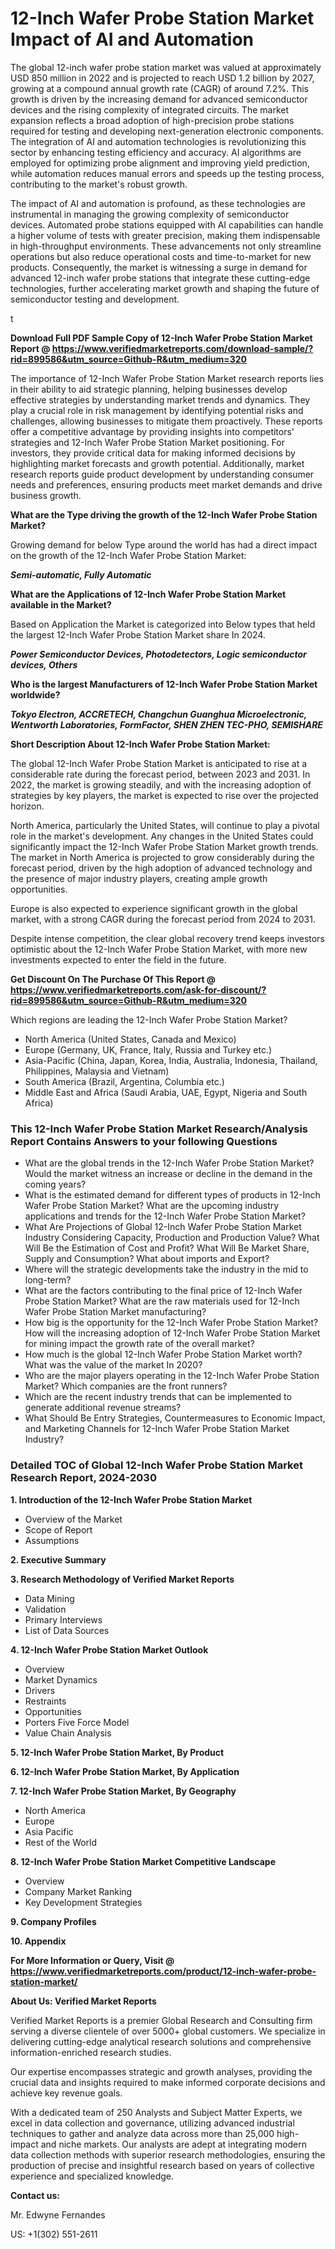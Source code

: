 <meta name="title" content="Global 12-Inch Wafer Probe Station Market Impact of AI and Automation"><meta name="description" content="The global 12-inch wafer probe station market was valued at approximately USD 850 million in 2022 and is projected to reach USD 1.2 billion by 2027, growing at a compo"><meta name="title" content="12-Inch Wafer Probe Station Market Size, Share, Scope, Trends, Growth, Opportunities, Analysis, Forecast"><h1>12-Inch Wafer Probe Station Market Impact of AI and Automation</h1><p>The global 12-inch wafer probe station market was valued at approximately USD 850 million in 2022 and is projected to reach USD 1.2 billion by 2027, growing at a compound annual growth rate (CAGR) of around 7.2%. This growth is driven by the increasing demand for advanced semiconductor devices and the rising complexity of integrated circuits. The market expansion reflects a broad adoption of high-precision probe stations required for testing and developing next-generation electronic components. The integration of AI and automation technologies is revolutionizing this sector by enhancing testing efficiency and accuracy. AI algorithms are employed for optimizing probe alignment and improving yield prediction, while automation reduces manual errors and speeds up the testing process, contributing to the market's robust growth.</p><p>The impact of AI and automation is profound, as these technologies are instrumental in managing the growing complexity of semiconductor devices. Automated probe stations equipped with AI capabilities can handle a higher volume of tests with greater precision, making them indispensable in high-throughput environments. These advancements not only streamline operations but also reduce operational costs and time-to-market for new products. Consequently, the market is witnessing a surge in demand for advanced 12-inch wafer probe stations that integrate these cutting-edge technologies, further accelerating market growth and shaping the future of semiconductor testing and development.</p>t</p><p id="" class=""><strong>Download Full PDF Sample Copy of 12-Inch Wafer Probe Station Market Report @ <a href="https://www.verifiedmarketreports.com/download-sample/?rid=899586&utm_source=Github-R&utm_medium=320" target="_blank">https://www.verifiedmarketreports.com/download-sample/?rid=899586&utm_source=Github-R&utm_medium=320</a></strong></p><p>The importance of&nbsp;12-Inch Wafer Probe Station Market research reports lies in their ability to aid strategic planning, helping businesses develop effective strategies by understanding market trends and dynamics. They play a crucial role in risk management by identifying potential risks and challenges, allowing businesses to mitigate them proactively. These reports offer a competitive advantage by providing insights into competitors' strategies and 12-Inch Wafer Probe Station Market positioning. For investors, they provide critical data for making informed decisions by highlighting market forecasts and growth potential. Additionally, market research reports guide product development by understanding consumer needs and preferences, ensuring products meet market demands and drive business growth.</p><p><strong>What are the&nbsp;Type driving the growth of the 12-Inch Wafer Probe Station Market?</strong></p><p id="" class="">Growing demand for below Type around the world has had a direct impact on the growth of the 12-Inch Wafer Probe Station Market:</p><em><strong>Semi-automatic, Fully Automatic</strong></em></p><strong>What are the&nbsp;Applications&nbsp;of 12-Inch Wafer Probe Station Market available in the Market?</strong></p><p id="" class="">Based on Application the Market is categorized into Below types that held the largest 12-Inch Wafer Probe Station Market share In 2024.</p><em><strong>Power Semiconductor Devices, Photodetectors, Logic semiconductor devices, Others</strong></em></p><strong>Who is the largest Manufacturers of 12-Inch Wafer Probe Station Market worldwide?</strong></p><p><em><strong>Tokyo Electron, ACCRETECH, Changchun Guanghua Microelectronic, Wentworth Laboratories, FormFactor, SHEN ZHEN TEC-PHO, SEMISHARE</strong></em></p><p id="" class=""><strong>Short Description About 12-Inch Wafer Probe Station Market:</strong></p><p>The global 12-Inch Wafer Probe Station Market is anticipated to rise at a considerable rate during the forecast period, between 2023 and 2031. In 2022, the market is growing steadily, and with the increasing adoption of strategies by key players, the market is expected to rise over the projected horizon.</p><p>North America, particularly the United States, will continue to play a pivotal role in the market's development. Any changes in the United States could significantly impact the 12-Inch Wafer Probe Station Market growth trends. The market in North America is projected to grow considerably during the forecast period, driven by the high adoption of advanced technology and the presence of major industry players, creating ample growth opportunities.</p><p>Europe is also expected to experience significant growth in the global market, with a strong CAGR during the forecast period from 2024 to 2031.</p><p>Despite intense competition, the clear global recovery trend keeps investors optimistic about the 12-Inch Wafer Probe Station Market, with more new investments expected to enter the field in the future.</p><p id="" class=""><strong>Get Discount On The Purchase Of This Report @ <a href="https://www.verifiedmarketreports.com/ask-for-discount/?rid=899586&utm_source=Github-R&utm_medium=320" target="_blank">https://www.verifiedmarketreports.com/ask-for-discount/?rid=899586&utm_source=Github-R&utm_medium=320</a></strong></p>Which regions are leading the 12-Inch Wafer Probe Station Market?</p><ul><li>North America (United States, Canada and Mexico)</li><li>Europe (Germany, UK, France, Italy, Russia and Turkey etc.)</li><li>Asia-Pacific (China, Japan, Korea, India, Australia, Indonesia, Thailand, Philippines, Malaysia and Vietnam)</li><li>South America (Brazil, Argentina, Columbia etc.)</li><li>Middle East and Africa (Saudi Arabia, UAE, Egypt, Nigeria and South Africa)</li></ul><h3 id="" class="">This 12-Inch Wafer Probe Station Market Research/Analysis Report Contains Answers to your following Questions</h3><ul><li>What are the global trends in the 12-Inch Wafer Probe Station Market? Would the market witness an increase or decline in the demand in the coming years?</li><li>What is the estimated demand for different types of products in 12-Inch Wafer Probe Station Market? What are the upcoming industry applications and trends for the 12-Inch Wafer Probe Station Market?</li><li>What Are Projections of Global 12-Inch Wafer Probe Station Market Industry Considering Capacity, Production and Production Value? What Will Be the Estimation of Cost and Profit? What Will Be Market Share, Supply and Consumption? What about imports and Export?</li><li>Where will the strategic developments take the industry in the mid to long-term?</li><li>What are the factors contributing to the final price of 12-Inch Wafer Probe Station Market? What are the raw materials used for 12-Inch Wafer Probe Station Market manufacturing?</li><li>How big is the opportunity for the 12-Inch Wafer Probe Station Market? How will the increasing adoption of 12-Inch Wafer Probe Station Market for mining impact the growth rate of the overall market?</li><li>How much is the global 12-Inch Wafer Probe Station Market worth? What was the value of the market In 2020?</li><li>Who are the major players operating in the 12-Inch Wafer Probe Station Market? Which companies are the front runners?</li><li>Which are the recent industry trends that can be implemented to generate additional revenue streams?</li><li>What Should Be Entry Strategies, Countermeasures to Economic Impact, and Marketing Channels for 12-Inch Wafer Probe Station Market Industry?</li></ul><h3 id="" class="">Detailed TOC of Global 12-Inch Wafer Probe Station Market Research Report, 2024-2030</h3><p id="" class=""><strong>1. Introduction of the 12-Inch Wafer Probe Station Market</strong></p><ul><li>Overview of the Market</li><li>Scope of Report</li><li>Assumptions</li></ul><p id="" class=""><strong>2. Executive Summary</strong></p><p id="" class=""><strong>3. Research Methodology of Verified Market Reports</strong></p><ul><li>Data Mining</li><li>Validation</li><li>Primary Interviews</li><li>List of Data Sources</li></ul><p id="" class=""><strong>4. 12-Inch Wafer Probe Station Market Outlook</strong></p><ul><li>Overview</li><li>Market Dynamics</li><li>Drivers</li><li>Restraints</li><li>Opportunities</li><li>Porters Five Force Model</li><li>Value Chain Analysis</li></ul><p id="" class=""><strong>5. 12-Inch Wafer Probe Station Market, By Product</strong></p><p id="" class=""><strong>6. 12-Inch Wafer Probe Station Market, By Application</strong></p><p id="" class=""><strong>7. 12-Inch Wafer Probe Station Market, By Geography</strong></p><ul><li>North America</li><li>Europe</li><li>Asia Pacific</li><li>Rest of the World</li></ul><p id="" class=""><strong>8. 12-Inch Wafer Probe Station Market Competitive Landscape</strong></p><ul><li>Overview</li><li>Company Market Ranking</li><li>Key Development Strategies</li></ul><p id="" class=""><strong>9. Company Profiles</strong></p><p id="" class=""><strong>10. Appendix</strong></p><p id="" class=""><strong>For More Information or Query, Visit @ <a href="https://www.verifiedmarketreports.com/product/12-inch-wafer-probe-station-market/" target="_blank">https://www.verifiedmarketreports.com/product/12-inch-wafer-probe-station-market/</a></strong></p><p id="" class=""><strong>About Us: Verified Market Reports</strong></p><p id="" class="">Verified Market Reports is a premier Global Research and Consulting firm serving a diverse clientele of over 5000+ global customers. We specialize in delivering cutting-edge analytical research solutions and comprehensive information-enriched research studies.</p><p id="" class="">Our expertise encompasses strategic and growth analyses, providing the crucial data and insights required to make informed corporate decisions and achieve key revenue goals.</p><p id="" class="">With a dedicated team of 250 Analysts and Subject Matter Experts, we excel in data collection and governance, utilizing advanced industrial techniques to gather and analyze data across more than 25,000 high-impact and niche markets. Our analysts are adept at integrating modern data collection methods with superior research methodologies, ensuring the production of precise and insightful research based on years of collective experience and specialized knowledge.</p><p id="" class=""><strong>Contact us:</strong></p><p id="" class="">Mr. Edwyne Fernandes</p><p id="" class="">US: +1(302) 551-2611</p>